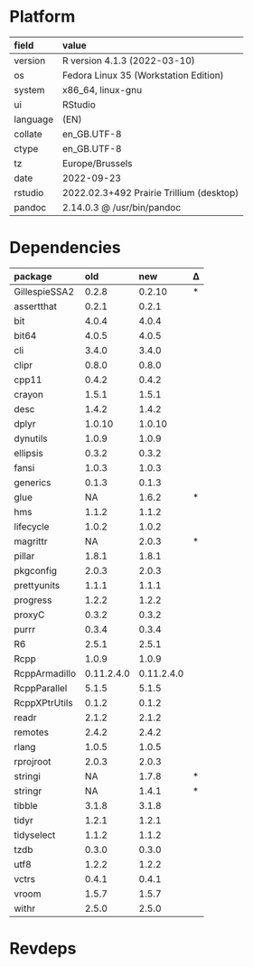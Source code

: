 # Platform

|field    |value                                    |
|:--------|:----------------------------------------|
|version  |R version 4.1.3 (2022-03-10)             |
|os       |Fedora Linux 35 (Workstation Edition)    |
|system   |x86_64, linux-gnu                        |
|ui       |RStudio                                  |
|language |(EN)                                     |
|collate  |en_GB.UTF-8                              |
|ctype    |en_GB.UTF-8                              |
|tz       |Europe/Brussels                          |
|date     |2022-09-23                               |
|rstudio  |2022.02.3+492 Prairie Trillium (desktop) |
|pandoc   |2.14.0.3 @ /usr/bin/pandoc               |

# Dependencies

|package       |old        |new        |Δ  |
|:-------------|:----------|:----------|:--|
|GillespieSSA2 |0.2.8      |0.2.10     |*  |
|assertthat    |0.2.1      |0.2.1      |   |
|bit           |4.0.4      |4.0.4      |   |
|bit64         |4.0.5      |4.0.5      |   |
|cli           |3.4.0      |3.4.0      |   |
|clipr         |0.8.0      |0.8.0      |   |
|cpp11         |0.4.2      |0.4.2      |   |
|crayon        |1.5.1      |1.5.1      |   |
|desc          |1.4.2      |1.4.2      |   |
|dplyr         |1.0.10     |1.0.10     |   |
|dynutils      |1.0.9      |1.0.9      |   |
|ellipsis      |0.3.2      |0.3.2      |   |
|fansi         |1.0.3      |1.0.3      |   |
|generics      |0.1.3      |0.1.3      |   |
|glue          |NA         |1.6.2      |*  |
|hms           |1.1.2      |1.1.2      |   |
|lifecycle     |1.0.2      |1.0.2      |   |
|magrittr      |NA         |2.0.3      |*  |
|pillar        |1.8.1      |1.8.1      |   |
|pkgconfig     |2.0.3      |2.0.3      |   |
|prettyunits   |1.1.1      |1.1.1      |   |
|progress      |1.2.2      |1.2.2      |   |
|proxyC        |0.3.2      |0.3.2      |   |
|purrr         |0.3.4      |0.3.4      |   |
|R6            |2.5.1      |2.5.1      |   |
|Rcpp          |1.0.9      |1.0.9      |   |
|RcppArmadillo |0.11.2.4.0 |0.11.2.4.0 |   |
|RcppParallel  |5.1.5      |5.1.5      |   |
|RcppXPtrUtils |0.1.2      |0.1.2      |   |
|readr         |2.1.2      |2.1.2      |   |
|remotes       |2.4.2      |2.4.2      |   |
|rlang         |1.0.5      |1.0.5      |   |
|rprojroot     |2.0.3      |2.0.3      |   |
|stringi       |NA         |1.7.8      |*  |
|stringr       |NA         |1.4.1      |*  |
|tibble        |3.1.8      |3.1.8      |   |
|tidyr         |1.2.1      |1.2.1      |   |
|tidyselect    |1.1.2      |1.1.2      |   |
|tzdb          |0.3.0      |0.3.0      |   |
|utf8          |1.2.2      |1.2.2      |   |
|vctrs         |0.4.1      |0.4.1      |   |
|vroom         |1.5.7      |1.5.7      |   |
|withr         |2.5.0      |2.5.0      |   |

# Revdeps

